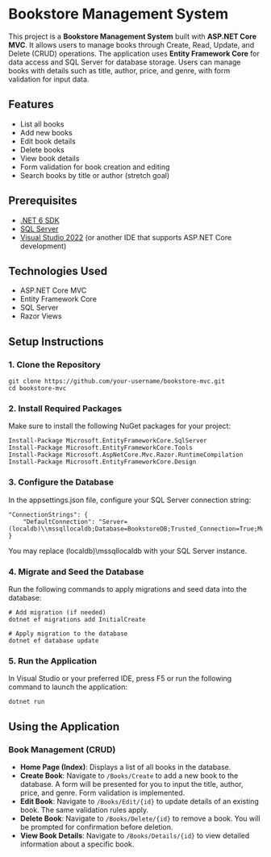 # Bookstore Management System

This project is a **Bookstore Management System** built with **ASP.NET Core MVC**. It allows users to manage books through Create, Read, Update, and Delete (CRUD) operations. The application uses **Entity Framework Core** for data access and SQL Server for database storage. Users can manage books with details such as title, author, price, and genre, with form validation for input data.

## Features
- List all books
- Add new books
- Edit book details
- Delete books
- View book details
- Form validation for book creation and editing
- Search books by title or author (stretch goal)

## Prerequisites

- [.NET 6 SDK](https://dotnet.microsoft.com/download/dotnet/6.0)
- [SQL Server](https://www.microsoft.com/en-us/sql-server/sql-server-downloads)
- [Visual Studio 2022](https://visualstudio.microsoft.com/downloads/) (or another IDE that supports ASP.NET Core development)

## Technologies Used

- ASP.NET Core MVC
- Entity Framework Core
- SQL Server
- Razor Views

## Setup Instructions

### 1. Clone the Repository
```
git clone https://github.com/your-username/bookstore-mvc.git
cd bookstore-mvc
```

### 2. Install Required Packages

Make sure to install the following NuGet packages for your project:

```
Install-Package Microsoft.EntityFrameworkCore.SqlServer
Install-Package Microsoft.EntityFrameworkCore.Tools
Install-Package Microsoft.AspNetCore.Mvc.Razor.RuntimeCompilation
Install-Package Microsoft.EntityFrameworkCore.Design
```

### 3. Configure the Database
In the appsettings.json file, configure your SQL Server connection string:
```
"ConnectionStrings": {
    "DefaultConnection": "Server=(localdb)\\mssqllocaldb;Database=BookstoreDB;Trusted_Connection=True;MultipleActiveResultSets=true"
}
```
You may replace (localdb)\\mssqllocaldb with your SQL Server instance.

### 4. Migrate and Seed the Database
Run the following commands to apply migrations and seed data into the database:
```
# Add migration (if needed)
dotnet ef migrations add InitialCreate

# Apply migration to the database
dotnet ef database update
```
### 5. Run the Application
In Visual Studio or your preferred IDE, press F5 or run the following command to launch the application:
```
dotnet run
```
## Using the Application

### Book Management (CRUD)

- **Home Page (Index)**: Displays a list of all books in the database.
- **Create Book**: Navigate to `/Books/Create` to add a new book to the database. A form will be presented for you to input the title, author, price, and genre. Form validation is implemented.
- **Edit Book**: Navigate to `/Books/Edit/{id}` to update details of an existing book. The same validation rules apply.
- **Delete Book**: Navigate to `/Books/Delete/{id}` to remove a book. You will be prompted for confirmation before deletion.
- **View Book Details**: Navigate to `/Books/Details/{id}` to view detailed information about a specific book.
